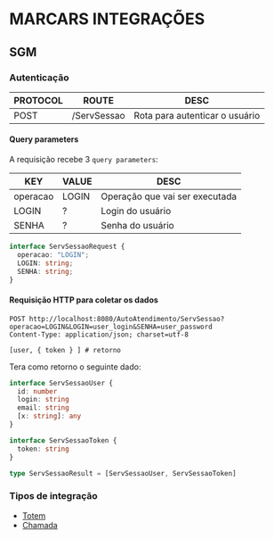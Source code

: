 # MARCARS INTEGRAÇÕES

## SGM

### Autenticação

| PROTOCOL | ROUTE       | DESC                           |
| -------- | ----------- | ------------------------------ |
| POST     | /ServSessao | Rota para autenticar o usuário |

#### Query parameters

A requisição recebe 3 `query parameters`:

| KEY      | VALUE | DESC                           |
| -------- | ----- | ------------------------------ |
| operacao | LOGIN | Operação que vai ser executada |
| LOGIN    | ?     | Login do usuário               |
| SENHA    | ?     | Senha do usuário               |

```typescript
interface ServSessaoRequest {
  operacao: "LOGIN";
  LOGIN: string;
  SENHA: string;
}
```

#### Requisição HTTP para coletar os dados

```http
POST http://localhost:8080/AutoAtendimento/ServSessao?operacao=LOGIN&LOGIN=user_login&SENHA=user_password
Content-Type: application/json; charset=utf-8

[user, { token } ] # retorno
```

Tera como retorno o seguinte dado:

```typescript
interface ServSessaoUser {
  id: number
  login: string
  email: string
  [x: string]: any
}

interface ServSessaoToken {
  token: string
}

type ServSessaoResult = [ServSessaoUser, ServSessaoToken]
```

### Tipos de integração

- [Totem](SGM/TOTEM.md)
- [Chamada](SGM/CHAMADA.md)
```
